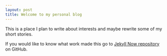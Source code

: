 ```yaml
---
layout: post
title: Welcome to my personal blog
---
```

 This is a place I plan to write about interests and maybe rewrite some of my short stories. 

If you would like to know what work made this go to [Jekyll Now repository](https://github.com/barryclark/jekyll-now) on GitHub.
